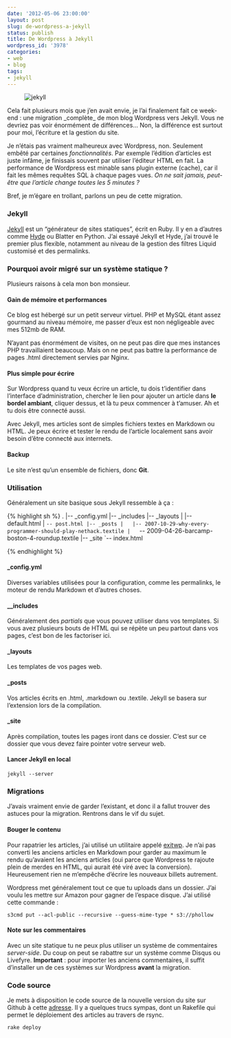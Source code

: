 ```yaml
---
date: '2012-05-06 23:00:00'
layout: post
slug: de-wordpress-a-jekyll
status: publish
title: De Wordpress à Jekyll
wordpress_id: '3978'
categories:
- web
- blog
tags:
- jekyll
---
```


<div>
<figure><figcaption style="top:-135px;"><img src="http://s3-eu-west-1.amazonaws.com/phollow/2012/05/dr_jekyll_mr_hyde_low.jpg" title="jekyll" class="alignnone size-full"></figcaption>
</figure>
</div>

<p class="lettrine">Cela fait plusieurs mois que j’en avait envie, je l’ai finalement fait ce week-end : une migration _complète_ de mon blog Wordpress vers Jekyll. Vous ne devriez pas voir énormément de différences… Non, la différence est surtout pour moi, l’écriture et la gestion du site.</p>

Je n’étais pas vraiment malheureux avec Wordpress, non. Seulement embêté par certaines _fonctionnalités_. Par exemple l’édition d’articles est juste infâme, je finissais souvent par utiliser l’éditeur HTML en fait. La performance de Wordpress est minable sans plugin externe (cache), car il fait les mêmes requêtes SQL à chaque pages vues. _On ne sait jamais, peut-être que l’article change toutes les 5 minutes ?_

Bref, je m’égare en trollant, parlons un peu de cette migration.


### Jekyll

[Jekyll](http://jekyllrb.com/) est un “générateur de sites statiques”, écrit en Ruby. Il y en a d’autres comme [Hyde](http://ringce.com/hyde) ou Blatter en Python. J’ai essayé Jekyll et Hyde, j’ai trouvé le premier plus flexible, notamment au niveau de la gestion des filtres Liquid customisé et des permalinks.

### Pourquoi avoir migré sur un système statique ?

Plusieurs raisons à cela mon bon monsieur.

#### Gain de mémoire et performances

Ce blog est hébergé sur un petit serveur virtuel. PHP et MySQL étant assez gourmand au niveau mémoire, me passer d’eux est non négligeable avec mes 512mb de RAM.

N’ayant pas énormément de visites, on ne peut pas dire que mes instances PHP travaillaient beaucoup. Mais on ne peut pas battre la performance de pages .html directement servies par Nginx.

#### Plus simple pour écrire

Sur Wordpress quand tu veux écrire un article, tu dois t’identifier dans l’interface d’administration, chercher le lien pour ajouter un article dans **le bordel ambiant**, cliquer dessus, et là tu peux commencer à t’amuser. Ah et tu dois être connecté aussi.

Avec Jekyll, mes articles sont de simples fichiers textes en Markdown ou HTML. Je peux écrire et tester le rendu de l’article localement sans avoir besoin d’être connecté aux internets.

#### Backup

Le site n’est qu’un ensemble de fichiers, donc **Git**.

### Utilisation

Généralement un site basique sous Jekyll ressemble à ça :

{% highlight sh %}
.
|-- _config.yml
|-- _includes
|-- _layouts
|   |-- default.html
|   `-- post.html
|-- _posts
|   |-- 2007-10-29-why-every-programmer-should-play-nethack.textile
|   `-- 2009-04-26-barcamp-boston-4-roundup.textile
|-- _site
`-- index.html

{% endhighlight %}

#### _config.yml

Diverses variables utilisées pour la configuration, comme les permalinks, le moteur de rendu Markdown et d’autres choses.

#### __includes

Généralement des _partials_ que vous pouvez utiliser dans vos templates. Si vous avez plusieurs bouts de HTML qui se répète un peu partout dans vos pages, c’est bon de les factoriser ici.

#### _layouts

Les templates de vos pages web.

#### _posts

Vos articles écrits en .html, .markdown ou .textile. Jekyll se basera sur l’extension lors de la compilation.

#### _site

Après compilation, toutes les pages iront dans ce dossier. C’est sur ce dossier que vous devez faire pointer votre serveur web.

#### Lancer Jekyll en local

<pre><code>jekyll --server</code></pre>

### Migrations

J’avais vraiment envie de garder l’existant, et donc il a fallut trouver des astuces pour la migration. Rentrons dans le vif du sujet.

#### Bouger le contenu

Pour rapatrier les articles, j’ai utilisé un utilitaire appelé [exitwp](https://github.com/thomasf/exitwp). Je n’ai pas converti les anciens articles en Markdown pour garder au maximum le rendu qu’avaient les anciens articles (oui parce que Wordpress te rajoute plein de merdes en HTML, qui aurait été viré avec la conversion). Heureusement rien ne m’empêche d’écrire les nouveaux billets autrement.

Wordpress met généralement tout ce que tu uploads dans un dossier. J’ai voulu les mettre sur Amazon pour gagner de l’espace disque. J’ai utilisé cette commande :

<pre><code>s3cmd put --acl-public --recursive --guess-mime-type * s3://phollow</code></pre>

#### Note sur les commentaires

Avec un site statique tu ne peux plus utiliser un système de commentaires _server-side_. Du coup on peut se rabattre sur un système comme Disqus ou Livefyre. __Important__ : pour importer les anciens commentaires, il suffit d’installer un de ces systèmes sur Wordpress __avant__ la migration.

### Code source

Je mets à disposition le code source de la nouvelle version du site sur Github à cette [adresse](https://github.com/Rydgel/phollow). Il y a quelques trucs sympas, dont un Rakefile qui permet le déploiement des articles au travers de rsync.

<pre><code>rake deploy</code></pre>